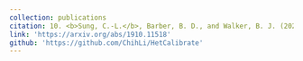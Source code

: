 ```yaml
---
collection: publications
citation: 10. <b>Sung, C.-L.</b>, Barber, B. D., and Walker, B. J. (2022). Calibration of inexact computer models with heteroscedastic errors. <i>SIAM/ASA Journal on Uncertainty Quantification</i>, in press.
link: 'https://arxiv.org/abs/1910.11518'
github: 'https://github.com/ChihLi/HetCalibrate'
---
```

